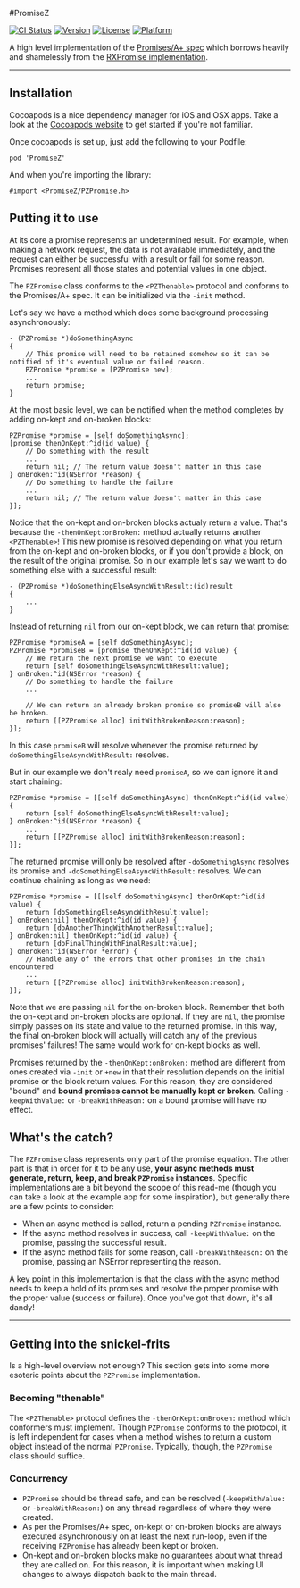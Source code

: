 #PromiseZ

[![CI Status](http://img.shields.io/travis/zradke/PromiseZ.svg?style=flat)](https://travis-ci.org/zradke/PromiseZ)
[![Version](https://img.shields.io/cocoapods/v/PromiseZ.svg?style=flat)](http://cocoapods.org/pods/PromiseZ)
[![License](https://img.shields.io/cocoapods/l/PromiseZ.svg?style=flat)](http://cocoapods.org/pods/PromiseZ)
[![Platform](https://img.shields.io/cocoapods/p/PromiseZ.svg?style=flat)](http://cocoapods.org/pods/PromiseZ)

A high level implementation of the [Promises/A+ spec](https://github.com/promises-aplus/promises-spec) which borrows heavily and shamelessly from the [RXPromise implementation](https://github.com/couchdeveloper/RXPromise).

---

## Installation

Cocoapods is a nice dependency manager for iOS and OSX apps. Take a look at the [Cocoapods website](https://github.com/CocoaPods/CocoaPods) to get started if you're not familiar.

Once cocoapods is set up, just add the following to your Podfile:

    pod 'PromiseZ'

And when you're importing the library:

	#import <PromiseZ/PZPromise.h>

## Putting it to use

At its core a promise represents an undetermined result. For example, when making a network request, the data is not available immediately, and the request can either be successful with a result or fail for some reason. Promises represent all those states and potential values in one object.

The `PZPromise` class conforms to the `<PZThenable>` protocol and conforms to the Promises/A+ spec. It can be initialized via the `-init` method.

Let's say we have a method which does some background processing asynchronously:

	- (PZPromise *)doSomethingAsync
	{
		// This promise will need to be retained somehow so it can be notified of it's eventual value or failed reason.
		PZPromise *promise = [PZPromise new];
		...
		return promise;
	}

At the most basic level, we can be notified when the method completes by adding on-kept and on-broken blocks:

	PZPromise *promise = [self doSomethingAsync];
	[promise thenOnKept:^id(id value) {
		// Do something with the result
		...
		return nil; // The return value doesn't matter in this case
	} onBroken:^id(NSError *reason) {
		// Do something to handle the failure
		...
		return nil; // The return value doesn't matter in this case
	}];

Notice that the on-kept and on-broken blocks actualy return a value. That's because the `-thenOnKept:onBroken:` method actually returns another `<PZThenable>`! This new promise is resolved depending on what you return from the on-kept and on-broken blocks, or if you don't provide a block, on the result of the original promise. So in our example let's say we want to do something else with a successful result:

	- (PZPromise *)doSomethingElseAsyncWithResult:(id)result
	{
		...
	}

Instead of returning `nil` from our on-kept block, we can return that promise:

	PZPromise *promiseA = [self doSomethingAsync];
	PZPromise *promiseB = [promise thenOnKept:^id(id value) {
		// We return the next promise we want to execute
		return [self doSomethingElseAsyncWithResult:value];
	} onBroken:^id(NSError *reason) {
		// Do something to handle the failure
		...
		
		// We can return an already broken promise so promiseB will also be broken.
		return [[PZPromise alloc] initWithBrokenReason:reason];
	}];

In this case `promiseB` will resolve whenever the promise returned by `doSomethingElseAsyncWithResult:` resolves.

But in our example we don't realy need `promiseA`, so we can ignore it and start chaining:

	PZPromise *promise = [[self doSomethingAsync] thenOnKept:^id(id value) {
		return [self doSomethingElseAsyncWithResult:value];
	} onBroken:^id(NSError *reason) {
		...
		return [[PZPromise alloc] initWithBrokenReason:reason];
	}];

The returned promise will only be resolved after `-doSomethingAsync` resolves its promise and `-doSomethingElseAsyncWithResult:` resolves. We can continue chaining as long as we need:

	PZPromise *promise = [[[self doSomethingAsync] thenOnKept:^id(id value) {
		return [doSomethingElseAsyncWithResult:value];
	} onBroken:nil] thenOnKept:^id(id value) {
		return [doAnotherThingWithAnotherResult:value];
	} onBroken:nil] thenOnKept:^id(id value) {
		return [doFinalThingWithFinalResult:value];
	} onBroken:^id(NSError *error) {
		// Handle any of the errors that other promises in the chain encountered
		...
		return [[PZPromise alloc] initWithBrokenReason:reason];
	}];

Note that we are passing `nil` for the on-broken block. Remember that both the on-kept and on-broken blocks are optional. If they are `nil`, the promise simply passes on its state and value to the returned promise. In this way, the final on-broken block will actually will catch any of the previous promises' failures! The same would work for on-kept blocks as well.

Promises returned by the `-thenOnKept:onBroken:` method are different from ones created via `-init` or `+new` in that their resolution depends on the initial promise or the block return values. For this reason, they are considered "bound" and **bound promises cannot be manually kept or broken**. Calling `-keepWithValue:` or `-breakWithReason:` on a bound promise will have no effect.

## What's the catch?

The `PZPromise` class represents only part of the promise equation. The other part is that in order for it to be any use, **your async methods must generate, return, keep, and break `PZPromise` instances**. Specific implementations are a bit beyond the scope of this read-me (though you can take a look at the example app for some inspiration), but generally there are a few points to consider:

* When an async method is called, return a pending `PZPromise` instance.
* If the async method resolves in success, call `-keepWithValue:` on the promise, passing the successful result.
* If the async method fails for some reason, call `-breakWithReason:` on the promise, passing an NSError representing the reason.

A key point in this implementation is that the class with the async method needs to keep a hold of its promises and resolve the proper promise with the proper value (success or failure). Once you've got that down, it's all dandy!

---

## Getting into the snickel-frits

Is a high-level overview not enough? This section gets into some more esoteric points about the `PZPromise` implementation.

### Becoming "thenable"
The `<PZThenable>` protocol defines the `-thenOnKept:onBroken:` method which conformers must implement. Though `PZPromise` conforms to the protocol, it is left independent for cases when a method wishes to return a custom object instead of the normal `PZPromise`. Typically, though, the `PZPromise` class should suffice.

### Concurrency
* `PZPromise` should be thread safe, and can be resolved (`-keepWithValue:` or `-breakWithReason:`) on any thread regardless of where they were created.
* As per the Promises/A+ spec, on-kept or on-broken blocks are always executed asynchronously on at least the next run-loop, even if the receiving `PZPromise` has already been kept or broken.
* On-kept and on-broken blocks make no guarantees about what thread they are called on. For this reason, it is important when making UI changes to always dispatch back to the main thread.
